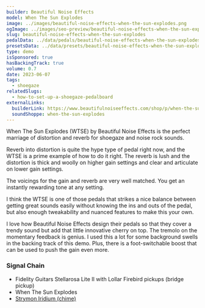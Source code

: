 ```yaml
---
builder: Beautiful Noise Effects
model: When The Sun Explodes
image: ../images/beautiful-noise-effects-when-the-sun-explodes.png
ogImage: ../images/seo-preview/beautiful-noise-effects-when-the-sun-explodes.jpeg
slug: beautiful-noise-effects-when-the-sun-explodes
pedalData: ../data/pedals/beautiful-noise-effects-when-the-sun-explodes.pedal.json
presetsData: ../data/presets/beautiful-noise-effects-when-the-sun-explodes.presets.json
type: demo
isSponsored: true
hasBackingTrack: true
volume: 0.7
date: 2023-06-07
tags:
  - shoegaze
relatedSlugs:
  - how-to-set-up-a-shoegaze-pedalboard
externalLinks:
  builderLink: https://www.beautifulnoiseeffects.com/shop/p/when-the-sun-explodes
  soundShoppe: when-the-sun-explodes
---
```


When The Sun Explodes (WTSE) by Beautiful Noise Effects is the perfect marriage of distortion and reverb for shoegaze and noise rock sounds.

Reverb into distortion is quite the hype type of pedal right now, and the WTSE is a prime example of how to do it right. The reverb is lush and the distortion is thick and woolly on higher gain settings and clear and articulate on lower gain settings.

The voicings for the gain and reverb are very well matched. You get an instantly rewarding tone at any setting.

I think the WTSE is one of those pedals that strikes a nice balance between getting great sounds easily without knowing the ins and outs of the pedal, but also enough tweakability and nuanced features to make this your own.

I love how Beautiful Noise Effects design their pedals so that they cover a trendy sound but add that little innovative cherry on top. The tremolo on the momentary feedback is genius. I used this a lot for some background swells in the backing track of this demo. Plus, there is a foot-switchable boost that can be used to push the gain even more.

### Signal Chain

- Fidelity Guitars Stellarosa Lite II with Lollar Firebird pickups (bridge pickup)
- When The Sun Explodes
- [Strymon Iridium (chime)](/demos/strymon-iridium)
